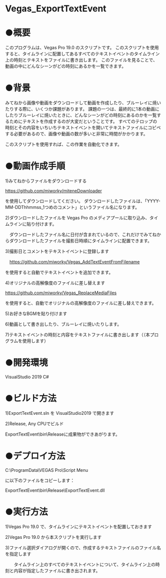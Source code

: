 # Vegas_ExportTextEvent

# ●概要
このプログラムは、Vegas Pro 19.0 のスクリプトです。
このスクリプトを使用すると、タイムラインに配置してあるすべてのテキストイベントのタイムライン上の時刻とテキストをファイルに書き出します。
このファイルを見ることで、動画の中にどんなシーンがどの時刻にあるかを一覧できます。

# ●背景
みてねから画像や動画をダウンロードして動画を作成したり、ブルーレイに焼いたりする際に、いくつか課題があります。 課題の一つは、最終的に1本の動画にしたりブルーレイに焼いたときに、どんなシーンがどの時刻にあるのかを一覧するためにテキストを作成するのが大変だということです。 すべてのテロップの時刻とその内容をいちいちテキストイベントを開いてテキストファイルにコピペする必要があるので、画像や動画の数が多いと非常に時間がかかります。

このスクリプトを使用すれば、この作業を自動化できます。

# ●動画作成手順

1)みてねからファイルをダウンロードする

  https://github.com/miworky/miteneDownloader

を使用してダウンロードしてください。
  ダウンロードしたファイルは、「YYYY-MM-DDThhmmss_1つめのコメント」というファイル名になります。
  
2)ダウンロードしたファイルを Vegas Pro のメディアプールに取り込み、タイムラインに貼り付けます。

　ダウンロードしたファイル名に日付が含まれているので、これだけでみてねからダウンロードしたファイルを撮影日時順にタイムラインに配置できます。

3)撮影日とコメントをテキストイベントに登録します

　https://github.com/miworky/Vegas_AddTextEventFromFilename
 
 を使用すると自動でテキストイベントを追加できます。
 
4)オリジナルの高解像度のファイルに差し替えます

   https://github.com/miworky/Vegas_ReplaceMediaFiles

を使用すると、自動でオリジナルの高解像度のファイルに差し替えできます。

5)お好きなBGMを貼り付けます

6)動画として書き出したり、ブルーレイに焼いたりします。

7)テキストイベントの時刻と内容をテキストファイルに書き出します（（本プログラムを使用します）


# ●開発環境

VisualStudio 2019 C#

# ●ビルド方法

1)ExportTextEvent.sln を VisualStudio2019 で開きます

2)Release, Any CPUでビルド

ExportTextEvent\bin\Releaseに成果物ができあがります。


# ●デプロイ方法

C:\ProgramData\VEGAS Pro\Script Menu

に以下のファイルをコピーします：

ExportTextEvent\bin\Release\ExportTextEvent.dll


# ●実行方法

1)Vegas Pro 19.0 で、タイムラインにテキストイベントを配置しておきます

2)Vegas Pro 19.0 から本スクリプトを実行します

3)ファイル選択ダイアログが開くので、作成するテキストファイルのファイル名を指定します

　　タイムライン上のすべてのテキストイベントについて、タイムライン上の時刻と内容が指定したファイルに書き出されます。
  


